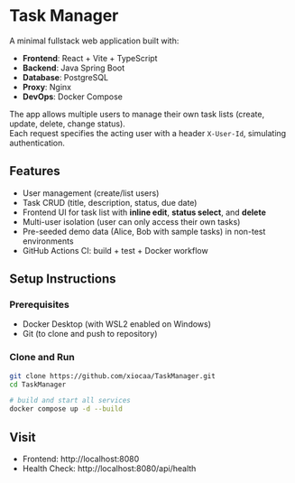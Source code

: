 #  Task Manager

A minimal fullstack web application built with:

- **Frontend**: React + Vite + TypeScript
- **Backend**: Java Spring Boot 
- **Database**: PostgreSQL
- **Proxy**: Nginx 
- **DevOps**: Docker Compose 

The app allows multiple users to manage their own task lists (create, update, delete, change status).  
Each request specifies the acting user with a header `X-User-Id`, simulating authentication.

## Features

- User management (create/list users)
- Task CRUD (title, description, status, due date)
- Frontend UI for task list with **inline edit**, **status select**, and **delete**
- Multi-user isolation (user can only access their own tasks)
- Pre-seeded demo data (Alice, Bob with sample tasks) in non-test environments
- GitHub Actions CI: build + test + Docker workflow

## Setup Instructions

### Prerequisites
- Docker Desktop (with WSL2 enabled on Windows)
- Git (to clone and push to repository)

### Clone and Run
```bash
git clone https://github.com/xiocaa/TaskManager.git
cd TaskManager

# build and start all services
docker compose up -d --build

``` 
## Visit
- Frontend: http://localhost:8080
- Health Check: http://localhost:8080/api/health
